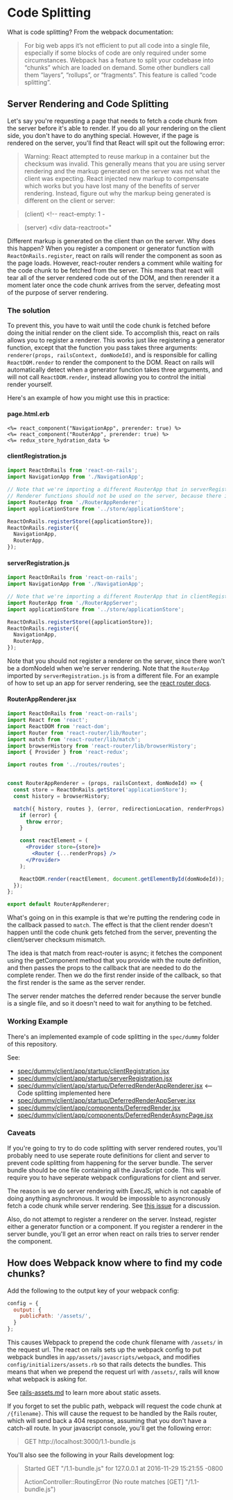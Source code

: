 # Code Splitting

What is code splitting? From the webpack documentation:

> For big web apps it’s not efficient to put all code into a single file, especially if some blocks of code are only required under some circumstances. Webpack has a feature to split your codebase into “chunks” which are loaded on demand. Some other bundlers call them “layers”, “rollups”, or “fragments”. This feature is called “code splitting”.

## Server Rendering and Code Splitting

Let's say you're requesting a page that needs to fetch a code chunk from the server before it's able to render. If you do all your rendering on the client side, you don't have to do anything special. However, if the page is rendered on the server, you'll find that React will spit out the following error:

> Warning: React attempted to reuse markup in a container but the checksum was invalid. This generally means that you are using server rendering and the markup generated on the server was not what the client was expecting. React injected new markup to compensate which works but you have lost many of the benefits of server rendering. Instead, figure out why the markup being generated is different on the client or server:

> (client) <!-- react-empty: 1 -

> (server) <div data-reactroot="
<!--This comment is here because the comment beginning on line 13 messes up Sublime's markdown parsing-->

Different markup is generated on the client than on the server. Why does this happen? When you register a component or generator function with `ReactOnRails.register`, react on rails will render the component as soon as the page loads. However, react-router renders a comment while waiting for the code chunk to be fetched from the server. This means that react will tear all of the server rendered code out of the DOM, and then rerender it a moment later once the code chunk arrives from the server, defeating most of the purpose of server rendering.

### The solution

To prevent this, you have to wait until the code chunk is fetched before doing the initial render on the client side. To accomplish this, react on rails allows you to register a renderer. This works just like registering a generator function, except that the function you pass takes three arguments: `renderer(props, railsContext, domNodeId)`, and is responsible for calling `ReactDOM.render` to render the component to the DOM. React on rails will automatically detect when a generator function takes three arguments, and will not call `ReactDOM.render`, instead allowing you to control the initial render yourself.

Here's an example of how you might use this in practice:

#### page.html.erb
```erb
<%= react_component("NavigationApp", prerender: true) %>
<%= react_component("RouterApp", prerender: true) %>
<%= redux_store_hydration_data %>
```

#### clientRegistration.js
```js
import ReactOnRails from 'react-on-rails';
import NavigationApp from './NavigationApp';

// Note that we're importing a different RouterApp that in serverRegistration.js
// Renderer functions should not be used on the server, because there is no DOM.
import RouterApp from './RouterAppRenderer';
import applicationStore from '../store/applicationStore';

ReactOnRails.registerStore({applicationStore});
ReactOnRails.register({
  NavigationApp,
  RouterApp,
});
```

#### serverRegistration.js
```js
import ReactOnRails from 'react-on-rails';
import NavigationApp from './NavigationApp';

// Note that we're importing a different RouterApp that in clientRegistration.js
import RouterApp from './RouterAppServer';
import applicationStore from '../store/applicationStore';

ReactOnRails.registerStore({applicationStore});
ReactOnRails.register({
  NavigationApp,
  RouterApp,
});
```
Note that you should not register a renderer on the server, since there won't be a domNodeId when we're server rendering. Note that the `RouterApp` imported by `serverRegistration.js` is from a different file. For an example of how to set up an app for server rendering, see the [react router docs](react-router.md).

#### RouterAppRenderer.jsx
```jsx
import ReactOnRails from 'react-on-rails';
import React from 'react';
import ReactDOM from 'react-dom';
import Router from 'react-router/lib/Router';
import match from 'react-router/lib/match';
import browserHistory from 'react-router/lib/browserHistory';
import { Provider } from 'react-redux';

import routes from '../routes/routes';


const RouterAppRenderer = (props, railsContext, domNodeId) => {
  const store = ReactOnRails.getStore('applicationStore');
  const history = browserHistory;

  match({ history, routes }, (error, redirectionLocation, renderProps) => {
    if (error) {
      throw error;
    }

    const reactElement = (
      <Provider store={store}>
        <Router {...renderProps} />
      </Provider>
    );

    ReactDOM.render(reactElement, document.getElementById(domNodeId));
  });
};

export default RouterAppRenderer;
```

What's going on in this example is that we're putting the rendering code in the callback passed to `match`. The effect is that the client render doesn't happen until the code chunk gets fetched from the server, preventing the client/server checksum mismatch.

The idea is that match from react-router is async; it fetches the component using the getComponent method that you provide with the route definition, and then passes the props to the callback that are needed to do the complete render. Then we do the first render inside of the callback, so that the first render is the same as the server render.

The server render matches the deferred render because the server bundle is a single file, and so it doesn't need to wait for anything to be fetched.

### Working Example

There's an implemented example of code splitting in the `spec/dummy` folder of this repository.

See:

- [spec/dummy/client/app/startup/clientRegistration.jsx](../../spec/dummy/client/app/startup/clientRegistration.jsx)
- [spec/dummy/client/app/startup/serverRegistration.jsx](../../spec/dummy/client/app/startup/serverRegistration.jsx)
- [spec/dummy/client/app/startup/DeferredRenderAppRenderer.jsx](../../spec/dummy/client/app/startup/DeferredRenderAppRenderer.jsx) <-- Code splitting implemented here
- [spec/dummy/client/app/startup/DeferredRenderAppServer.jsx](../../spec/dummy/client/app/startup/DeferredRenderAppServer.jsx)
- [spec/dummy/client/app/components/DeferredRender.jsx](../../spec/dummy/client/app/components/DeferredRender.jsx)
- [spec/dummy/client/app/components/DeferredRenderAsyncPage.jsx](../../spec/dummy/client/app/components/DeferredRenderAsyncPage.jsx)

### Caveats

If you're going to try to do code splitting with server rendered routes, you'll probably need to use seperate route definitions for client and server to prevent code splitting from happening for the server bundle. The server bundle should be one file containing all the JavaScript code. This will require you to have seperate webpack configurations for client and server.

The reason is we do server rendering with ExecJS, which is not capable of doing anything asynchronous. It would be impossible to asyncronously fetch a code chunk while server rendering. See [this issue](https://github.com/shakacode/react_on_rails/issues/477) for a discussion.

Also, do not attempt to register a renderer on the server. Instead, register either a generator function or a component. If you register a renderer in the server bundle, you'll get an error when react on rails tries to server render the component.

## How does Webpack know where to find my code chunks?

Add the following to the output key of your webpack config:

```js
config = {
  output: {
    publicPath: '/assets/',
  }
};
```

This causes Webpack to prepend the code chunk filename with `/assets/` in the request url. The react on rails sets up the webpack config to put webpack bundles in `app/assets/javascripts/webpack`, and modifies `config/initializers/assets.rb` so that rails detects the bundles. This means that when we prepend the request url with `/assets/`, rails will know what webpack is asking for.

See [rails-assets.md](./rails-assets.md) to learn more about static assets.

If you forget to set the public path, webpack will request the code chunk at `/{filename}`. This will cause the request to be handled by the Rails router, which will send back a 404 response, assuming that you don't have a catch-all route. In your javascript console, you'll get the following error:

> GET http://localhost:3000/1.1-bundle.js

You'll also see the following in your Rails development log:

> Started GET "/1.1-bundle.js" for 127.0.0.1 at 2016-11-29 15:21:55 -0800
>
> ActionController::RoutingError (No route matches [GET] "/1.1-bundle.js")
